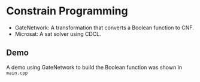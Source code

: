 # Constrain Programming

- GateNetwork: A transformation that converts a Boolean function to CNF.
- Microsat: A sat solver using CDCL.

## Demo

A demo using GateNetwork to build the Boolean function was shown in ```main.cpp```
